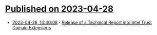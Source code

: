 # [Published on 2023-04-28](index.md)

* [2023-04-28, 14:40:08](https://lobste.rs/s/pb7vne/release_technical_report_into_intel) - [Release of a Technical Report into Intel Trust Domain Extensions](https://googleprojectzero.blogspot.com/2023/04/technical-report-into-intel-tdx.html)
